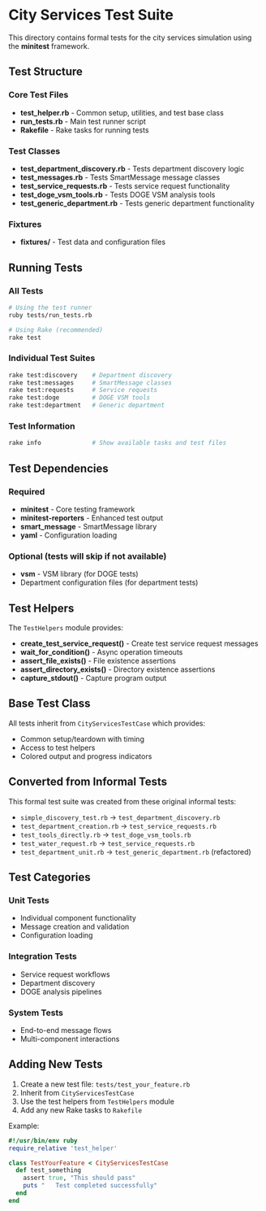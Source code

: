 # City Services Test Suite

This directory contains formal tests for the city services simulation using the **minitest** framework.

## Test Structure

### Core Test Files
- **test_helper.rb** - Common setup, utilities, and test base class
- **run_tests.rb** - Main test runner script
- **Rakefile** - Rake tasks for running tests

### Test Classes  
- **test_department_discovery.rb** - Tests department discovery logic
- **test_messages.rb** - Tests SmartMessage message classes
- **test_service_requests.rb** - Tests service request functionality
- **test_doge_vsm_tools.rb** - Tests DOGE VSM analysis tools
- **test_generic_department.rb** - Tests generic department functionality

### Fixtures
- **fixtures/** - Test data and configuration files

## Running Tests

### All Tests
```bash
# Using the test runner
ruby tests/run_tests.rb

# Using Rake (recommended)
rake test
```

### Individual Test Suites
```bash
rake test:discovery    # Department discovery
rake test:messages     # SmartMessage classes
rake test:requests     # Service requests  
rake test:doge         # DOGE VSM tools
rake test:department   # Generic department
```

### Test Information
```bash
rake info              # Show available tasks and test files
```

## Test Dependencies

### Required
- **minitest** - Core testing framework
- **minitest-reporters** - Enhanced test output
- **smart_message** - SmartMessage library
- **yaml** - Configuration loading

### Optional (tests will skip if not available)
- **vsm** - VSM library (for DOGE tests)
- Department configuration files (for department tests)

## Test Helpers

The `TestHelpers` module provides:
- **create_test_service_request()** - Create test service request messages
- **wait_for_condition()** - Async operation timeouts
- **assert_file_exists()** - File existence assertions
- **assert_directory_exists()** - Directory existence assertions
- **capture_stdout()** - Capture program output

## Base Test Class

All tests inherit from `CityServicesTestCase` which provides:
- Common setup/teardown with timing
- Access to test helpers
- Colored output and progress indicators

## Converted from Informal Tests

This formal test suite was created from these original informal tests:
- `simple_discovery_test.rb` → `test_department_discovery.rb`
- `test_department_creation.rb` → `test_service_requests.rb`
- `test_tools_directly.rb` → `test_doge_vsm_tools.rb`
- `test_water_request.rb` → `test_service_requests.rb`
- `test_department_unit.rb` → `test_generic_department.rb` (refactored)

## Test Categories

### Unit Tests
- Individual component functionality
- Message creation and validation
- Configuration loading

### Integration Tests  
- Service request workflows
- Department discovery
- DOGE analysis pipelines

### System Tests
- End-to-end message flows
- Multi-component interactions

## Adding New Tests

1. Create a new test file: `tests/test_your_feature.rb`
2. Inherit from `CityServicesTestCase`
3. Use the test helpers from `TestHelpers` module
4. Add any new Rake tasks to `Rakefile`

Example:
```ruby
#!/usr/bin/env ruby
require_relative 'test_helper'

class TestYourFeature < CityServicesTestCase  
  def test_something
    assert true, "This should pass"
    puts "   Test completed successfully"
  end
end
```